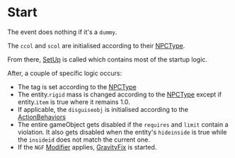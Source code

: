# Start

The event does nothing if it's a `dummy`.

The `ccol` and `scol` are initialised according to their [NPCType](NPCType.md).

From there, [SetUp](SetUp.md) is called which contains most of the startup logic.

After, a couple of specific logic occurs:
- The tag is set according to the [NPCType](NPCType.md)
- The entity.`rigid` mass is changed according to the [NPCType](NPCType.md) except if entity.`item` is true where it remains 1.0.
- If applicable, the `disguiseobj` is initialised according to the [ActionBehaviors](ActionBehaviors.md)
- The entire gameObject gets disabled if the `requires` and `limit` contain a violation. It also gets disabled when the entity's `hideinside` is true while the `insideid` does not match the current one.
- If the `NGF` [Modifier](../EntityControl/Modifiers.md) applies, [GravityFix](GravityFix.md) is started.